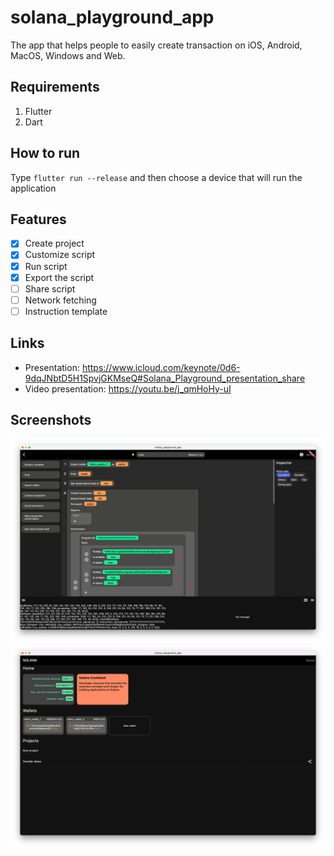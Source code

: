 # solana_playground_app

The app that helps people to easily create transaction on iOS, Android, MacOS, Windows and Web.

## Requirements

1. Flutter
2. Dart

## How to run

Type `flutter run --release` and then choose a device that will run the application

## Features
- [x] Create project
- [x] Customize script
- [x] Run script
- [x] Export the script
- [ ] Share script
- [ ] Network fetching
- [ ] Instruction template

## Links
- Presentation: https://www.icloud.com/keynote/0d6-9dqJNbtD5H1SpvjGKMseQ#Solana_Playground_presentation_share
- Video presentation: https://youtu.be/j_qmHoHy-uI

## Screenshots

![Screenshot1](./docs/screenshot-1.png)
![Screenshot1](./docs/screenshot-2.png)
